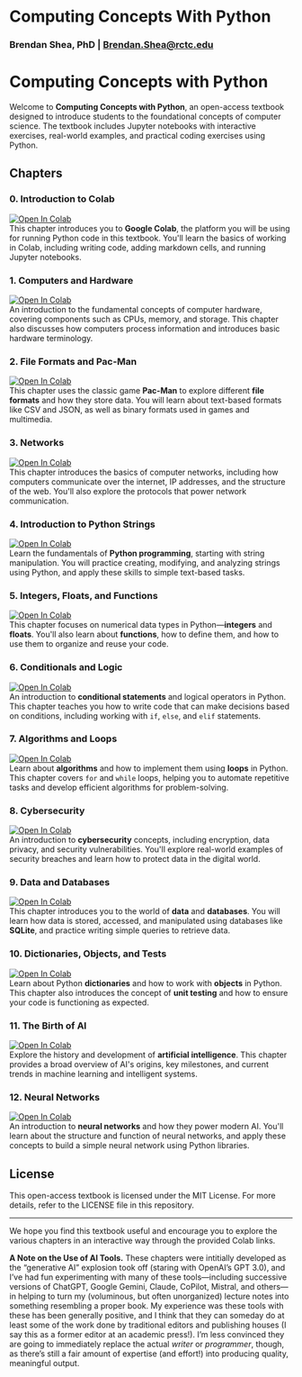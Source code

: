# Computing Concepts With Python
### Brendan Shea, PhD | Brendan.Shea@rctc.edu
# Computing Concepts with Python

Welcome to **Computing Concepts with Python**, an open-access textbook designed to introduce students to the foundational concepts of computer science. The textbook includes Jupyter notebooks with interactive exercises, real-world examples, and practical coding exercises using Python.

## Chapters

### 0. Introduction to Colab
[![Open In Colab](https://colab.research.google.com/assets/colab-badge.svg)](https://colab.research.google.com/github/brendanpshea/computing_concepts_python/blob/main/IntroCS_00_Intro_to_Colab.ipynb)  
This chapter introduces you to **Google Colab**, the platform you will be using for running Python code in this textbook. You'll learn the basics of working in Colab, including writing code, adding markdown cells, and running Jupyter notebooks.

### 1. Computers and Hardware
[![Open In Colab](https://colab.research.google.com/assets/colab-badge.svg)](https://colab.research.google.com/github/brendanpshea/computing_concepts_python/blob/main/IntroCS_01_ComputersHardware.ipynb)  
An introduction to the fundamental concepts of computer hardware, covering components such as CPUs, memory, and storage. This chapter also discusses how computers process information and introduces basic hardware terminology.

### 2. File Formats and Pac-Man
[![Open In Colab](https://colab.research.google.com/assets/colab-badge.svg)](https://colab.research.google.com/github/brendanpshea/computing_concepts_python/blob/main/IntroCS_02_FileFormats_PacMan.ipynb)  
This chapter uses the classic game **Pac-Man** to explore different **file formats** and how they store data. You will learn about text-based formats like CSV and JSON, as well as binary formats used in games and multimedia.

### 3. Networks
[![Open In Colab](https://colab.research.google.com/assets/colab-badge.svg)](https://colab.research.google.com/github/brendanpshea/computing_concepts_python/blob/main/IntroCS_03_Networks.ipynb)  
This chapter introduces the basics of computer networks, including how computers communicate over the internet, IP addresses, and the structure of the web. You'll also explore the protocols that power network communication.

### 4. Introduction to Python Strings
[![Open In Colab](https://colab.research.google.com/assets/colab-badge.svg)](https://colab.research.google.com/github/brendanpshea/computing_concepts_python/blob/main/IntroCS_04_IntroToPython_Strings.ipynb)  
Learn the fundamentals of **Python programming**, starting with string manipulation. You will practice creating, modifying, and analyzing strings using Python, and apply these skills to simple text-based tasks.

### 5. Integers, Floats, and Functions
[![Open In Colab](https://colab.research.google.com/assets/colab-badge.svg)](https://colab.research.google.com/github/brendanpshea/computing_concepts_python/blob/main/IntroCS_05_IntsFloatsFunctions.ipynb)  
This chapter focuses on numerical data types in Python—**integers** and **floats**. You'll also learn about **functions**, how to define them, and how to use them to organize and reuse your code.

### 6. Conditionals and Logic
[![Open In Colab](https://colab.research.google.com/assets/colab-badge.svg)](https://colab.research.google.com/github/brendanpshea/computing_concepts_python/blob/main/IntroCS_06_Conditionals.ipynb)  
An introduction to **conditional statements** and logical operators in Python. This chapter teaches you how to write code that can make decisions based on conditions, including working with `if`, `else`, and `elif` statements.

### 7. Algorithms and Loops
[![Open In Colab](https://colab.research.google.com/assets/colab-badge.svg)](https://colab.research.google.com/github/brendanpshea/computing_concepts_python/blob/main/IntroCS_07_Algorithms_and_Loops.ipynb)  
Learn about **algorithms** and how to implement them using **loops** in Python. This chapter covers `for` and `while` loops, helping you to automate repetitive tasks and develop efficient algorithms for problem-solving.

### 8. Cybersecurity
[![Open In Colab](https://colab.research.google.com/assets/colab-badge.svg)](https://colab.research.google.com/github/brendanpshea/computing_concepts_python/blob/main/IntroCS_08_CyberSecurity.ipynb)  
An introduction to **cybersecurity** concepts, including encryption, data privacy, and security vulnerabilities. You'll explore real-world examples of security breaches and learn how to protect data in the digital world.

### 9. Data and Databases
[![Open In Colab](https://colab.research.google.com/assets/colab-badge.svg)](https://colab.research.google.com/github/brendanpshea/computing_concepts_python/blob/main/IntroCS_09_Data_and_Databases.ipynb)  
This chapter introduces you to the world of **data** and **databases**. You will learn how data is stored, accessed, and manipulated using databases like **SQLite**, and practice writing simple queries to retrieve data.

### 10. Dictionaries, Objects, and Tests
[![Open In Colab](https://colab.research.google.com/assets/colab-badge.svg)](https://colab.research.google.com/github/brendanpshea/computing_concepts_python/blob/main/IntroCS_10_DictionariesObjectsTests.ipynb)  
Learn about Python **dictionaries** and how to work with **objects** in Python. This chapter also introduces the concept of **unit testing** and how to ensure your code is functioning as expected.

### 11. The Birth of AI
[![Open In Colab](https://colab.research.google.com/assets/colab-badge.svg)](https://colab.research.google.com/github/brendanpshea/computing_concepts_python/blob/main/IntroCS_11_BirthOfAI.ipynb)  
Explore the history and development of **artificial intelligence**. This chapter provides a broad overview of AI's origins, key milestones, and current trends in machine learning and intelligent systems.

### 12. Neural Networks
[![Open In Colab](https://colab.research.google.com/assets/colab-badge.svg)](https://colab.research.google.com/github/brendanpshea/computing_concepts_python/blob/main/IntroCS_12_NeuralNets.ipynb)  
An introduction to **neural networks** and how they power modern AI. You'll learn about the structure and function of neural networks, and apply these concepts to build a simple neural network using Python libraries.

## License
This open-access textbook is licensed under the MIT License. For more details, refer to the LICENSE file in this repository.

---
We hope you find this textbook useful and encourage you to explore the various chapters in an interactive way through the provided Colab links.

**A Note on the Use of AI Tools.** These chapters were intitially developed as the “generative AI” explosion took off (staring with OpenAI’s GPT 3.0), and I’ve had fun experimenting with many of these tools—including successive versions of ChatGPT, Google Gemini, Claude, CoPilot, Mistral, and others—in helping to turn my (voluminous, but often unorganized) lecture notes into something resembling a proper book. My experience was these tools with these has been generally positive, and I think that they can someday do at least some of the work done by traditional editors and publishing houses (I say this as a former editor at an academic press!). I’m less convinced they are going to immediately replace the actual *writer* or *programmer*, though, as there’s still a fair amount of expertise (and effort!) into producing quality, meaningful output.
